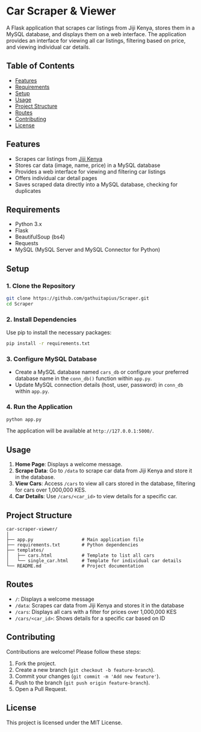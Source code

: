 # Car Scraper & Viewer

A Flask application that scrapes car listings from Jiji Kenya, stores them in a MySQL database, and displays them on a web interface. The application provides an interface for viewing all car listings, filtering based on price, and viewing individual car details.

## Table of Contents
- [Features](#features)
- [Requirements](#requirements)
- [Setup](#setup)
- [Usage](#usage)
- [Project Structure](#project-structure)
- [Routes](#routes)
- [Contributing](#contributing)
- [License](#license)

## Features
- Scrapes car listings from [Jiji Kenya](https://jiji.co.ke/)
- Stores car data (image, name, price) in a MySQL database
- Provides a web interface for viewing and filtering car listings
- Offers individual car detail pages
- Saves scraped data directly into a MySQL database, checking for duplicates

## Requirements
- Python 3.x
- Flask
- BeautifulSoup (bs4)
- Requests
- MySQL (MySQL Server and MySQL Connector for Python)

## Setup

### 1. Clone the Repository
```bash
git clone https://github.com/gathuitapius/Scraper.git
cd Scraper
```

### 2. Install Dependencies
Use pip to install the necessary packages:
```bash
pip install -r requirements.txt
```

### 3. Configure MySQL Database
- Create a MySQL database named `cars_db` or configure your preferred database name in the `conn_db()` function within `app.py`.
- Update MySQL connection details (host, user, password) in `conn_db` within `app.py`.

### 4. Run the Application
```bash
python app.py
```

The application will be available at `http://127.0.0.1:5000/`.

## Usage

1. **Home Page**: Displays a welcome message.
2. **Scrape Data**: Go to `/data` to scrape car data from Jiji Kenya and store it in the database.
3. **View Cars**: Access `/cars` to view all cars stored in the database, filtering for cars over 1,000,000 KES.
4. **Car Details**: Use `/cars/<car_id>` to view details for a specific car.

## Project Structure
```
car-scraper-viewer/
│
├── app.py                  # Main application file
├── requirements.txt        # Python dependencies
├── templates/
│   ├── cars.html           # Template to list all cars
│   └── single_car.html     # Template for individual car details
└── README.md               # Project documentation
```

## Routes

- `/`: Displays a welcome message
- `/data`: Scrapes car data from Jiji Kenya and stores it in the database
- `/cars`: Displays all cars with a filter for prices over 1,000,000 KES
- `/cars/<car_id>`: Shows details for a specific car based on ID

## Contributing

Contributions are welcome! Please follow these steps:
1. Fork the project.
2. Create a new branch (`git checkout -b feature-branch`).
3. Commit your changes (`git commit -m 'Add new feature'`).
4. Push to the branch (`git push origin feature-branch`).
5. Open a Pull Request.

## License

This project is licensed under the MIT License.
